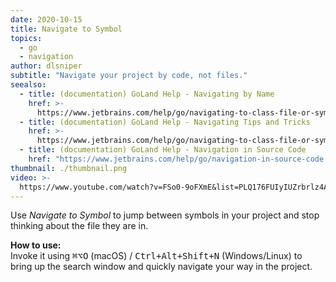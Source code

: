 ```yaml
---
date: 2020-10-15
title: Navigate to Symbol
topics:
  - go
  - navigation
author: dlsniper
subtitle: "Navigate your project by code, not files."
seealso:
  - title: (documentation) GoLand Help - Navigating by Name
    href: >-
      https://www.jetbrains.com/help/go/navigating-to-class-file-or-symbol-by-name.html#9a8d021a
  - title: (documentation) GoLand Help - Navigating Tips and Tricks
    href: >-
      https://www.jetbrains.com/help/go/navigating-to-class-file-or-symbol-by-name.html#tips
  - title: (documentation) GoLand Help - Navigation in Source Code
    href: "https://www.jetbrains.com/help/go/navigation-in-source-code.html"
thumbnail: ./thumbnail.png
video: >-
  https://www.youtube.com/watch?v=FSo0-9oFXmE&list=PLQ176FUIyIUZrbrlz4AY1V8VzBJKZyVlW&index=78
---
```


Use _Navigate to Symbol_ to jump between symbols in your project and stop thinking about the file they are in.

**How to use:**  
Invoke it using <kbd>⌘⌥O</kbd> (macOS) / <kbd>Ctrl+Alt+Shift+N</kbd> (Windows/Linux) to bring up the search window and quickly navigate your way in the project.
